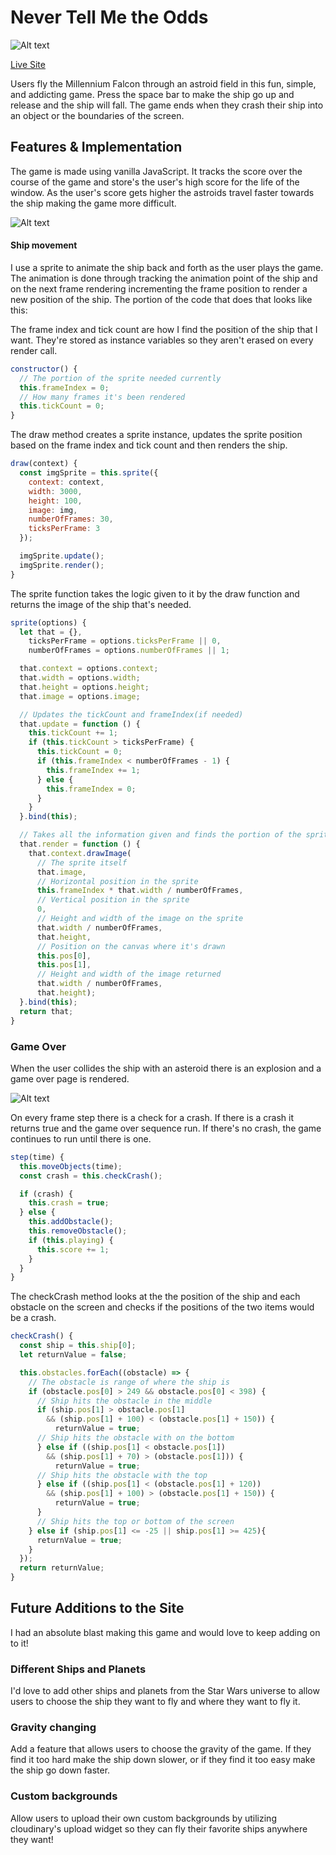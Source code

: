 # Never Tell Me the Odds

![Alt text](http://res.cloudinary.com/dfmvfna21/image/upload/v1479496494/Screen_Shot_2016-11-18_at_10.54.49_AM_yi8lsn.png)

[Live Site](http://nevertellmetheodds.us)

Users fly the Millennium Falcon through an astroid field in this fun, simple, and addicting game. Press the space bar to make the ship go up and release and the ship will fall. The game ends when they crash their ship into an object or the boundaries of the screen.

## Features & Implementation

The game is made using vanilla JavaScript. It tracks the score over the course of the game and store's the user's high score for the life of the window. As the user's score gets higher the astroids travel faster towards the ship making the game more difficult.

![Alt text](http://res.cloudinary.com/dfmvfna21/image/upload/v1481063005/ntmto1_t7bpne.gif)

#### Ship movement

I use a sprite to animate the ship back and forth as the user plays the game. The animation is done through tracking the animation point of the ship and on the next frame rendering incrementing the frame position to render a new position of the ship. The portion of the code that does that looks like this:


The frame index and tick count are how I find the position of the ship that I want. They're stored as instance variables so they aren't erased on every render call.
```js
constructor() {
  // The portion of the sprite needed currently
  this.frameIndex = 0;
  // How many frames it's been rendered
  this.tickCount = 0;
}
```
The draw method creates a sprite instance, updates the sprite position based on the frame index and tick count and then renders the ship.
```js
draw(context) {
  const imgSprite = this.sprite({
    context: context,
    width: 3000,
    height: 100,
    image: img,
    numberOfFrames: 30,
    ticksPerFrame: 3
  });

  imgSprite.update();
  imgSprite.render();
}
```

The sprite function takes the logic given to it by the draw function and returns the image of the ship that's needed.

```js
sprite(options) {
  let that = {},
    ticksPerFrame = options.ticksPerFrame || 0,
    numberOfFrames = options.numberOfFrames || 1;

  that.context = options.context;
  that.width = options.width;
  that.height = options.height;
  that.image = options.image;

  // Updates the tickCount and frameIndex(if needed)
  that.update = function () {
    this.tickCount += 1;
    if (this.tickCount > ticksPerFrame) {
      this.tickCount = 0;
      if (this.frameIndex < numberOfFrames - 1) {
        this.frameIndex += 1;
      } else {
        this.frameIndex = 0;
      }
    }
  }.bind(this);

  // Takes all the information given and finds the portion of the sprite needed currently
  that.render = function () {
    that.context.drawImage(
      // The sprite itself
      that.image,
      // Horizontal position in the sprite
      this.frameIndex * that.width / numberOfFrames,
      // Vertical position in the sprite
      0,
      // Height and width of the image on the sprite
      that.width / numberOfFrames,
      that.height,
      // Position on the canvas where it's drawn
      this.pos[0],
      this.pos[1],
      // Height and width of the image returned
      that.width / numberOfFrames,
      that.height);
  }.bind(this);
  return that;
}
```

### Game Over

When the user collides the ship with an asteroid there is an explosion and a game over page is rendered.

![Alt text](http://res.cloudinary.com/dfmvfna21/image/upload/v1481063375/Screen_Shot_2016-12-06_at_2.28.46_PM_heuclw.png)

On every frame step there is a check for a crash. If there is a crash it returns true and the game over sequence run. If there's no crash, the game continues to run until there is one.

```js
step(time) {
  this.moveObjects(time);
  const crash = this.checkCrash();

  if (crash) {
    this.crash = true;
  } else {
    this.addObstacle();
    this.removeObstacle();
    if (this.playing) {
      this.score += 1;
    }
  }
}
```

The checkCrash method looks at the the position of the ship and each obstacle on the screen and checks if the positions of the two items would be a crash.
```js
checkCrash() {
  const ship = this.ship[0];
  let returnValue = false;

  this.obstacles.forEach((obstacle) => {
    // The obstacle is range of where the ship is
    if (obstacle.pos[0] > 249 && obstacle.pos[0] < 398) {
      // Ship hits the obstacle in the middle
      if (ship.pos[1] > obstacle.pos[1]
        && (ship.pos[1] + 100) < (obstacle.pos[1] + 150)) {
          returnValue = true;
      // Ship hits the obstacle with on the bottom
      } else if ((ship.pos[1] < obstacle.pos[1])
        && (ship.pos[1] + 70) > (obstacle.pos[1])) {
          returnValue = true;
      // Ship hits the obstacle with the top
      } else if ((ship.pos[1] < (obstacle.pos[1] + 120))
        && (ship.pos[1] + 100) > (obstacle.pos[1] + 150)) {
          returnValue = true;
      }
      // Ship hits the top or bottom of the screen
    } else if (ship.pos[1] <= -25 || ship.pos[1] >= 425){
      returnValue = true;
    }
  });
  return returnValue;
}
```

## Future Additions to the Site

I had an absolute blast making this game and would love to keep adding on to it!

### Different Ships and Planets

I'd love to add other ships and planets from the Star Wars universe to allow users to choose the ship they want to fly and where they want to fly it.

### Gravity changing

Add a feature that allows users to choose the gravity of the game. If they find it too hard make the ship down slower, or if they find it too easy make the ship go down faster.

### Custom backgrounds

Allow users to upload their own custom backgrounds by utilizing cloudinary's upload widget so they can fly their favorite ships anywhere they want!
